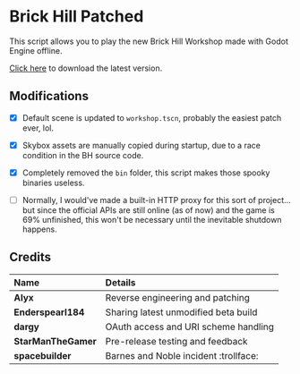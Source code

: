 # Brick Hill Patched

This script allows you to play the new Brick Hill Workshop made with Godot Engine offline.

[Click here](https://github.com/Alyxsqrd/BHPatched/releases/latest) to download the latest version.

## Modifications

-   [x] Default scene is updated to `workshop.tscn`, probably the easiest patch ever, lol.

-   [x] Skybox assets are manually copied during startup, due to a race condition in the BH source code.

-   [x] Completely removed the `bin` folder, this script makes those spooky binaries useless.

-   [ ] Normally, I would've made a built-in HTTP proxy for this sort of project... but since the official APIs are still online (as of now) and the game is 69% unfinished, this won't be necessary until the inevitable shutdown happens.

## Credits

| Name                | Details                               |
| :------------------ | :------------------------------------ |
| **Alyx**            | Reverse engineering and patching      |
| **Enderspearl184**  | Sharing latest unmodified beta build  |
| **dargy**           | OAuth access and URI scheme handling  |
| **StarManTheGamer** | Pre-release testing and feedback      |
| **spacebuilder**    | Barnes and Noble incident :trollface: |
